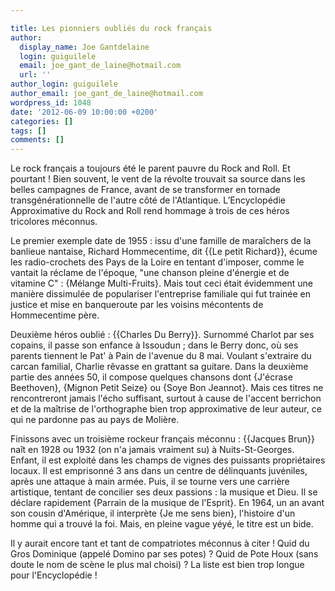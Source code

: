 ```yaml
---

title: Les pionniers oubliés du rock français
author:
  display_name: Joe Gantdelaine
  login: guiguilele
  email: joe_gant_de_laine@hotmail.com
  url: ''
author_login: guiguilele
author_email: joe_gant_de_laine@hotmail.com
wordpress_id: 1048
date: '2012-06-09 10:00:00 +0200'
categories: []
tags: []
comments: []
---
```

Le rock français a toujours été le parent pauvre du Rock and Roll. Et pourtant ! Bien souvent, le vent de la révolte trouvait sa source dans les belles campagnes de France, avant de se transformer en tornade transgénérationnelle de l'autre côté de l'Atlantique. L’Encyclopédie Approximative du Rock and Roll rend hommage à trois de ces héros tricolores méconnus.

Le premier exemple date de 1955 : issu d'une famille de maraîchers de la banlieue nantaise, Richard Hommecentime, dit {{Le petit Richard}}, écume les radio-crochets des Pays de la Loire en tentant d'imposer, comme le vantait la réclame de l'époque, "une chanson pleine d'énergie et de vitamine C" : {Mélange Multi-Fruits}. Mais tout ceci était évidemment une manière dissimulée de populariser l'entreprise familiale qui fut trainée en justice et mise en banqueroute par les voisins mécontents de Hommecentime père.

Deuxième héros oublié : {{Charles Du Berry}}. Surnommé Charlot par ses copains, il passe son enfance à Issoudun ; dans le Berry donc, où ses parents tiennent le Pat' à Pain de l'avenue du 8 mai. Voulant s'extraire du carcan familial, Charlie rêvasse en grattant sa guitare. Dans la deuxième partie des années 50, il compose quelques chansons dont {J'écrase Beethoven}, {Mignon Petit Seize} ou {Soye Bon Jeannot}. Mais ces titres ne rencontreront jamais l'écho suffisant, surtout à cause de l'accent berrichon et de la maîtrise de l'orthographe bien trop approximative de leur auteur, ce qui ne pardonne pas au pays de Molière.

Finissons avec un troisième rockeur français méconnu : {{Jacques Brun}} naît en 1928 ou 1932 (on n'a jamais vraiment su) à Nuits-St-Georges. Enfant, il est exploité dans les champs de vignes des puissants propriétaires locaux. Il est emprisonné 3 ans dans un centre de délinquants juvéniles, après une attaque à main armée. Puis, il se tourne vers une carrière artistique, tentant de concilier ses deux passions : la musique et Dieu. Il se déclare rapidement {Parrain de la musique de l'Esprit}. En 1964, un an avant son cousin d'Amérique, il interprète {Je me sens bien}, l'histoire d'un homme qui a trouvé la foi. Mais, en pleine vague yéyé, le titre est un bide.

Il y aurait encore tant et tant de compatriotes méconnus à citer ! Quid du Gros Dominique (appelé Domino par ses potes) ? Quid de Pote Houx (sans doute le nom de scène le plus mal choisi) ? La liste est bien trop longue pour l'Encyclopédie !
